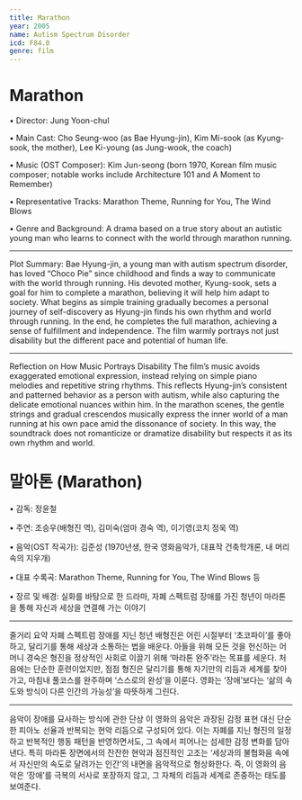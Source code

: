 ```yaml
---
title: Marathon
year: 2005
name: Autism Spectrum Disorder
icd: F84.0
genre: film
---
```



# Marathon

• Director: Jung Yoon-chul

• Main Cast: Cho Seung-woo (as Bae Hyung-jin), Kim Mi-sook (as Kyung-sook, the mother), Lee Ki-young (as Jung-wook, the coach)

• Music (OST Composer): Kim Jun-seong (born 1970, Korean film music composer; notable works include Architecture 101 and A Moment to Remember)

• Representative Tracks: Marathon Theme, Running for You, The Wind Blows

• Genre and Background: A drama based on a true story about an autistic young man who learns to connect with the world through marathon running.
________________________________________
Plot Summary:
Bae Hyung-jin, a young man with autism spectrum disorder, has loved “Choco Pie” since childhood and finds a way to communicate with the world through running. His devoted mother, Kyung-sook, sets a goal for him to complete a marathon, believing it will help him adapt to society. What begins as simple training gradually becomes a personal journey of self-discovery as Hyung-jin finds his own rhythm and world through running. In the end, he completes the full marathon, achieving a sense of fulfillment and independence. The film warmly portrays not just disability but the different pace and potential of human life.
________________________________________
 Reflection on How Music Portrays Disability
The film’s music avoids exaggerated emotional expression, instead relying on simple piano melodies and repetitive string rhythms. This reflects Hyung-jin’s consistent and patterned behavior as a person with autism, while also capturing the delicate emotional nuances within him. In the marathon scenes, the gentle strings and gradual crescendos musically express the inner world of a man running at his own pace amid the dissonance of society. In this way, the soundtrack does not romanticize or dramatize disability but respects it as its own rhythm and world.


# 말아톤 (Marathon)

•	감독: 정윤철

•	주연: 조승우(배형진 역), 김미숙(엄마 경숙 역), 이기영(코치 정욱 역)

•	음악(OST 작곡가): 김준성 (1970년생, 한국 영화음악가, 대표작 건축학개론, 내 머리 속의 지우개)

•	대표 수록곡: Marathon Theme, Running for You, The Wind Blows 등

•	장르 및 배경: 실화를 바탕으로 한 드라마, 자폐 스펙트럼 장애를 가진 청년이 마라톤을 통해 자신과 세상을 연결해 가는 이야기
________________________________________
줄거리 요약
자폐 스펙트럼 장애를 지닌 청년 배형진은 어린 시절부터 ‘초코파이’를 좋아하고, 달리기를 통해 세상과 소통하는 법을 배운다. 아들을 위해 모든 것을 헌신하는 어머니 경숙은 형진을 정상적인 사회로 이끌기 위해 ‘마라톤 완주’라는 목표를 세운다. 처음에는 단순한 훈련이었지만, 점점 형진은 달리기를 통해 자기만의 리듬과 세계를 찾아가고, 마침내 풀코스를 완주하며 ‘스스로의 완성’을 이룬다. 영화는 ‘장애’보다는 ‘삶의 속도와 방식이 다른 인간의 가능성’을 따뜻하게 그린다.
________________________________________
음악이 장애를 묘사하는 방식에 관한 단상
이 영화의 음악은 과장된 감정 표현 대신 단순한 피아노 선율과 반복되는 현악 리듬으로 구성되어 있다. 이는 자폐를 지닌 형진의 일정하고 반복적인 행동 패턴을 반영하면서도, 그 속에서 피어나는 섬세한 감정 변화를 담아낸다. 특히 마라톤 장면에서의 잔잔한 현악과 점진적인 고조는 ‘세상과의 불협화음 속에서 자신만의 속도로 달려가는 인간’의 내면을 음악적으로 형상화한다. 즉, 이 영화의 음악은 ‘장애’를 극복의 서사로 포장하지 않고, 그 자체의 리듬과 세계로 존중하는 태도를 보여준다.
